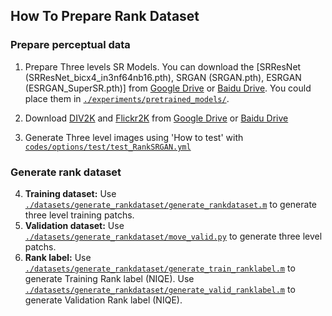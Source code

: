 ## How To Prepare Rank Dataset
### Prepare perceptual data
1. Prepare Three levels SR Models. You can download the [SRResNet (SRResNet_bicx4_in3nf64nb16.pth), 
SRGAN (SRGAN.pth), ESRGAN (ESRGAN_SuperSR.pth)] from 
[Google Drive](https://drive.google.com/drive/folders/16DkwrBa4cIqAoTbGU_bKMYoATcXC4IT6?usp=sharing) 
or [Baidu Drive](https://pan.baidu.com/s/1HFZokeAWne9oUkmJBnGr-A). You could place them in [`./experiments/pretrained_models/`](../../master/experiments/pretrained_models/).

2. Download [DIV2K](https://data.vision.ee.ethz.ch/cvl/DIV2K/) and [Flickr2K](https://github.com/LimBee/NTIRE2017)
from [Google Drive](https://drive.google.com/drive/folders/1B-uaxvV9qeuQ-t7MFiN1oEdA6dKnj2vW?usp=sharing) or
[Baidu Drive](https://pan.baidu.com/s/1CFIML6KfQVYGZSNFrhMXmA)
3. Generate Three level images using 'How to test' with [`codes/options/test/test_RankSRGAN.yml`](../../master/codes/options/test/test_RankSRGAN.yml) 
### Generate rank dataset
4. **Training dataset:** Use  [`./datasets/generate_rankdataset/generate_rankdataset.m`](../../master/datasets/generate_rankdataset/generate_rankdataset.m)
   to generate three level training patchs.
5. **Validation dataset:** Use  [`./datasets/generate_rankdataset/move_valid.py`](../../master/datasets/generate_rankdataset/move_valid.py)
   to generate three level patchs.
6. **Rank label:** Use  [`./datasets/generate_rankdataset/generate_train_ranklabel.m`](../../master/datasets/generate_rankdataset/generate_train_ranklabel.m)
   to generate Training Rank label (NIQE). 
   Use  [`./datasets/generate_rankdataset/generate_valid_ranklabel.m`](../../master/datasets/generate_rankdataset/generate_valid_ranklabel.m)
   to generate Validation Rank label (NIQE). 
   
   
